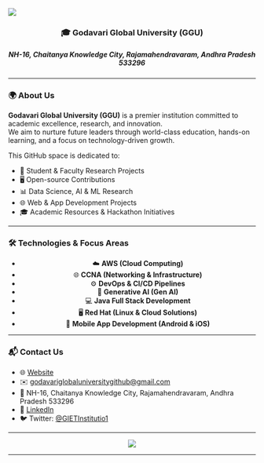 <img src="https://media.collegedekho.com/media/img/institute/crawled_images/None/DFDFDERTGGSADF.jpg" style="justify-content-center">

<h3 align="center">🎓 Godavari Global University (GGU)</h3>
<h5 align="center">NH-16, Chaitanya Knowledge City, Rajamahendravaram, Andhra Pradesh 533296</h5>

---

### 🌍 About Us
**Godavari Global University (GGU)** is a premier institution committed to academic excellence, research, and innovation.  
We aim to nurture future leaders through world-class education, hands-on learning, and a focus on technology-driven growth.  

This GitHub space is dedicated to:  
- 📂 Student & Faculty Research Projects  
- 🖥️ Open-source Contributions  
- 📊 Data Science, AI & ML Research  
- 🌐 Web & App Development Projects  
- 🎓 Academic Resources & Hackathon Initiatives  

---

### 🛠️ Technologies & Focus Areas
<div align="center">

- ☁️ **AWS (Cloud Computing)**  
- 🌐 **CCNA (Networking & Infrastructure)**  
- ⚙️ **DevOps & CI/CD Pipelines**  
- 🤖 **Generative AI (Gen AI)**  
- 💻 **Java Full Stack Development**  
- 🖥️ **Red Hat (Linux & Cloud Solutions)**  
- 📱 **Mobile App Development (Android & iOS)**  

</div>

---

### 📬 Contact Us
- 🌐 [Website](https://ggu.edu.in/)  
- ✉️ godavariglobaluniversitygithub@gmail.com  
- 📍 NH-16, Chaitanya Knowledge City, Rajamahendravaram, Andhra Pradesh 533296  
- 🔗 [LinkedIn](https://in.linkedin.com/company/ggu-edu-in)  
- 🐦 Twitter: [@GIETInstitutio1](https://twitter.com/GIETInstitutio1)  

---

<div align="center">
  <img src="https://profile-counter.glitch.me/GodavariGlobalUniversity/count.svg?"  />
</div>

---
